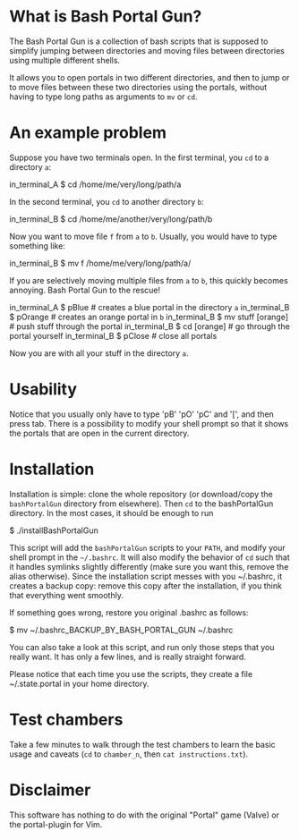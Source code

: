 # What is Bash Portal Gun?

The Bash Portal Gun is a collection of bash scripts that is 
supposed to simplify jumping between directories and moving files 
between directories using multiple different shells.

It allows you to open portals in two different directories, and then to jump 
or to move files between these two directories using the portals, without 
having to type long paths as arguments to `mv` or `cd`.

# An example problem
Suppose you have two terminals open.
In the first terminal, you `cd` to a directory `a`:

in_terminal_A $ cd /home/me/very/long/path/a

In the second terminal, you `cd` to another directory `b`:

in_terminal_B $ cd /home/me/another/very/long/path/b

Now you want to move file `f` from `a` to `b`.
Usually, you would have to type something like:

in_terminal_B $ mv f /home/me/very/long/path/a/

If you are selectively moving multiple files from `a` to `b`, this 
quickly becomes annoying. Bash Portal Gun to the rescue!

in_terminal_A $ pBlue # creates a blue portal in the directory `a`
in_terminal_B $ pOrange # creates an orange portal in `b`
in_terminal_B $ mv stuff \[orange\] # push stuff through the portal
in_terminal_B $ cd \[orange\] # go through the portal yourself
in_terminal_B $ pClose # close all portals

Now you are with all your stuff in the directory `a`.

# Usability

Notice that you usually only have to type 'pB' 'pO' 'pC' and '[', and then
press tab.
There is a possibility to modify your shell prompt so that it 
shows the portals that are open in the current directory.

# Installation

Installation is simple: clone the whole repository (or download/copy the 
`bashPortalGun` directory from elsewhere). 
Then `cd` to the bashPortalGun directory.
In the most cases, it should be enough to run 

$ ./installBashPortalGun

This script will add the `bashPortalGun` scripts to your `PATH`,
and modify your shell prompt in the `~/.bashrc`.
It will also modify the behavior of `cd` such that it handles 
symlinks slightly differently (make sure you want this, remove 
the alias otherwise).
Since the installation script messes with you ~/.bashrc, it
creates a backup copy: remove this copy after the installation, if
you think that everything went smoothly. 

If something goes wrong, restore you original .bashrc as follows:

$ mv ~/.bashrc_BACKUP_BY_BASH_PORTAL_GUN ~/.bashrc

You can also take a look at this script, and run only
those steps that you really want. It has only a few lines, and
is really straight forward.

Please notice that each time you use the scripts, they create a 
file ~/.state.portal in your home directory.

# Test chambers

Take a few minutes to walk through the test chambers to learn the basic 
usage and caveats (`cd` to `chamber_n`, then `cat instructions.txt`).

# Disclaimer

This software has nothing to do with the original "Portal" game (Valve)
or the portal-plugin for Vim.